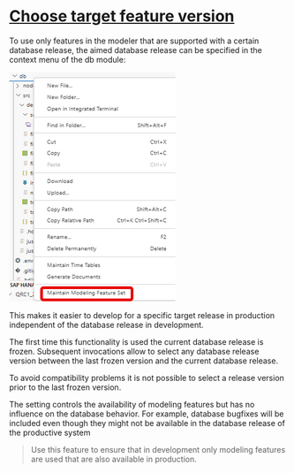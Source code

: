 # [Choose target feature version](https://help.sap.com/docs/hana-cloud-database/sap-hana-cloud-sap-hana-database-modeling-guide-for-sap-business-application-studio/set-database-version-for-calculation-view-features)

To use only features in the modeler that are supported with a certain database release, the aimed database release can be specified in the context menu of the db module:

![target feature release setting](./screenshots/MaintainModelingFeatureSet.png)

This makes it easier to develop for a specific target release in production independent of the database release in development. 

The first time this functionality is used the current database release is frozen. Subsequent invocations allow to select any database release version between the last frozen version and the current database release.

To avoid compatibility problems it is not possible to select a release version prior to the last frozen version.

The setting controls the availability of modeling features but has no influence on the database behavior. For example, database bugfixes will be included even though they might not be available in the database release of the productive system

> Use this feature to ensure that in development only modeling features are used that are also available in production.
